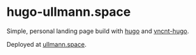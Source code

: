 # hugo-ullmann.space

Simple, personal landing page build with [hugo](https://gohugo.io) and [vncnt-hugo](https://github.com/fncnt/vncnt-hugo).

Deployed at [ullmann.space](https://ullmann.space).
